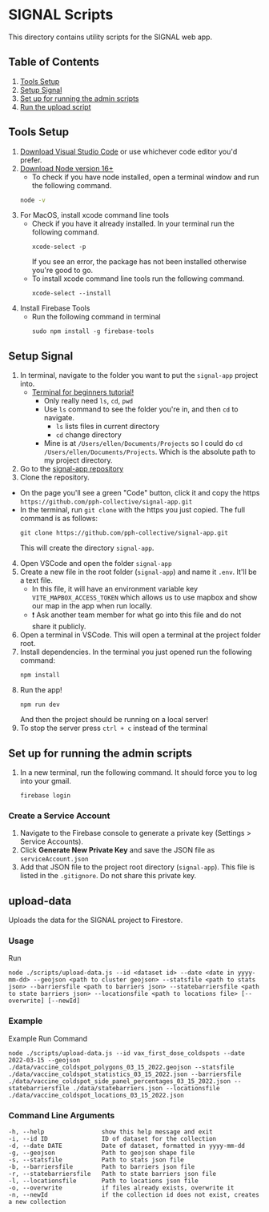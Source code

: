 # SIGNAL Scripts

This directory contains utility scripts for the SIGNAL web app.

## Table of Contents
1. [Tools Setup](#tools-setup)
2. [Setup Signal](#setup-signal)
3. [Set up for running the admin scripts](#set-up-for-running-the-admin-scripts)
4. [Run the upload script](#upload-data)

## Tools Setup
1. [Download Visual Studio Code](https://code.visualstudio.com/) or use whichever code editor you'd prefer.
2. [Download Node version 16+](https://nodejs.org/en/download/)
    - To check if you have node installed, open a terminal window and run the following command.
    ```bash
    node -v
    ```
3. For MacOS, install xcode command line tools
   - Check if you have it already installed. In your terminal run the following command.
     ```
     xcode-select -p
     ```
     If you see an error, the package has not been installed otherwise you're good to go.
   - To install xcode command line tools run the following command.
     ```
     xcode-select --install
     ```
4. Install Firebase Tools
   - Run the following command in terminal
     ```
     sudo npm install -g firebase-tools
     ```
     
## Setup Signal
1. In terminal, navigate to the folder you want to put the `signal-app` project into.
    - [Terminal for beginners tutorial!](https://medium.com/@grace.m.nolan/terminal-for-beginners-e492ba10902a)
        - Only really need `ls`, `cd`, `pwd`
        - Use `ls` command to see the folder you're in, and then `cd` to navigate.
            - `ls` lists files in current directory
            - `cd` change directory
        - Mine is at `/Users/ellen/Documents/Projects` so I could do `cd /Users/ellen/Documents/Projects`. 
          Which is the absolute path to my project directory.
2. Go to the [signal-app repository](https://github.com/pph-collective/signal-app)
3. Clone the repository. 
  - On the page you'll see a green "Code" button, click it and copy the https `https://github.com/pph-collective/signal-app.git`
  - In the terminal, run `git clone` with the https you just copied. The full command is as follows:
    ```
    git clone https://github.com/pph-collective/signal-app.git
    ```
    This will create the directory `signal-app`.
4. Open VSCode and open the folder `signal-app`
5. Create a new file in the root folder (`signal-app`) and name it `.env`. It'll be a text file.
   - In this file, it will have an environment variable key `VITE_MAPBOX_ACCESS_TOKEN` which allows us to use mapbox and 
     show our map in the app when run locally.
   - :exclamation: Ask another team member for what go into this file and do not share it publicly.
6. Open a terminal in VSCode. This will open a terminal at the project folder root.
7. Install dependencies. In the terminal you just opened run the following command:
   ```
   npm install
   ```
8. Run the app! 
   ```
   npm run dev
   ```
   And then the project should be running on a local server!
9. To stop the server press `ctrl + c` instead of the terminal

## Set up for running the admin scripts
1. In a new terminal, run the following command. It should force you to log into your gmail.
   ```
   firebase login
   ```

### Create a Service Account
1. Navigate to the Firebase console to generate a private key (Settings > Service Accounts).
2. Click **Generate New Private Key** and save the JSON file as `serviceAccount.json`
3. Add that JSON file to the project root directory (`signal-app`). This file is listed in the `.gitignore`. Do not share this private key.

## upload-data

Uploads the data for the SIGNAL project to Firestore.

### Usage

Run

`node ./scripts/upload-data.js --id <dataset id> --date <date in yyyy-mm-dd> --geojson <path to cluster geojson> --statsfile <path to stats json> --barriersfile <path to barriers json> --statebarriersfile <path to state barriers json> --locationsfile <path to locations file> [--overwrite] [--newId]`

### Example

Example Run Command

`node ./scripts/upload-data.js --id vax_first_dose_coldspots --date 2022-03-15 --geojson ./data/vaccine_coldspot_polygons_03_15_2022.geojson --statsfile ./data/vaccine_coldspot_statistics_03_15_2022.json --barriersfile ./data/vaccine_coldspot_side_panel_percentages_03_15_2022.json --statebarriersfile ./data/statebarriers.json --locationsfile ./data/vaccine_coldspot_locations_03_15_2022.json`

### Command Line Arguments
```
-h, --help                show this help message and exit
-i, --id ID               ID of dataset for the collection
-d, --date DATE           Date of dataset, formatted in yyyy-mm-dd
-g, --geojson             Path to geojson shape file
-s, --statsfile           Path to stats json file
-b, --barriersfile        Path to barriers json file
-r, --statebarriersfile   Path to state barriers json file
-l, --locationsfile       Path to locations json file
-o, --overwrite           if files already exists, overwrite it
-n, --newId               if the collection id does not exist, creates a new collection
```
